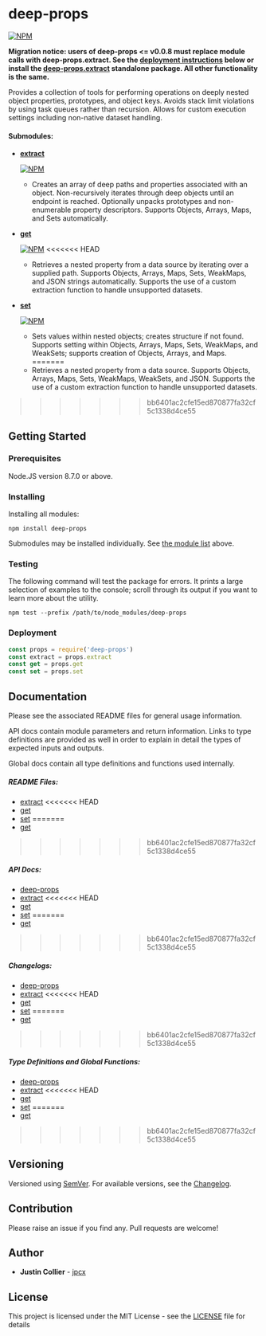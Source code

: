 # deep-props

[![NPM](https://nodei.co/npm/deep-props.png)](https://nodei.co/npm/deep-props/)

__Migration notice: users of deep-props <= v0.0.8 must replace module calls with deep-props.extract. See the [deployment instructions](#deployment) below or install the [deep-props.extract](https://github.com/jpcx/deep-props.extract/blob/0.1.4/README.md) standalone package. All other functionality is the same.__

Provides a collection of tools for performing operations on deeply nested object properties, prototypes, and object keys. Avoids stack limit violations by using task queues rather than recursion. Allows for custom execution settings including non-native dataset handling.

<a name="submodules"></a>
#### Submodules:
  + __[extract](https://github.com/jpcx/deep-props.extract/blob/0.1.4/README.md)__

    [![NPM](https://nodei.co/npm/deep-props.extract.png?mini=true)](https://nodei.co/npm/deep-props.extract/)
    + Creates an array of deep paths and properties associated with an object. Non-recursively iterates through deep objects until an endpoint is reached. Optionally unpacks prototypes and non-enumerable property descriptors. Supports Objects, Arrays, Maps, and Sets automatically.
  + __[get](https://github.com/jpcx/deep-props.get/blob/0.1.4/README.md)__

    [![NPM](https://nodei.co/npm/deep-props.get.png?mini=true)](https://nodei.co/npm/deep-props.get/)
<<<<<<< HEAD
    + Retrieves a nested property from a data source by iterating over a supplied path. Supports Objects, Arrays, Maps, Sets, WeakMaps, and JSON strings automatically. Supports the use of a custom extraction function to handle unsupported datasets.
  + __[set](https://github.com/jpcx/deep-props.set/blob/0.1.0/README.md)__

    [![NPM](https://nodei.co/npm/deep-props.set.png?mini=true)](https://nodei.co/npm/deep-props.set/)
    + Sets values within nested objects; creates structure if not found. Supports setting within Objects, Arrays, Maps, Sets, WeakMaps, and WeakSets; supports creation of Objects, Arrays, and Maps.
=======
    + Retrieves a nested property from a data source. Supports Objects, Arrays, Maps, Sets, WeakMaps, WeakSets, and JSON. Supports the use of a custom extraction function to handle unsupported datasets.
>>>>>>> bb6401ac2cfe15ed870877fa32cf5c1338d4ce55

## Getting Started

### Prerequisites

Node.JS version 8.7.0 or above.

### Installing

Installing all modules:

```console
npm install deep-props
```

Submodules may be installed individually. See [the module list](#submodules) above.

### Testing

The following command will test the package for errors. It prints a large selection of examples to the console; scroll through its output if you want to learn more about the utility.

```console
npm test --prefix /path/to/node_modules/deep-props
```

<a name="deployment"></a>
### Deployment

```js
const props = require('deep-props')
const extract = props.extract
const get = props.get
const set = props.set
```

## Documentation

Please see the associated README files for general usage information.

API docs contain module parameters and return information. Links to type definitions are provided as well in order to explain in detail the types of expected inputs and outputs.

Global docs contain all type definitions and functions used internally.

##### README Files:
  + [extract](https://github.com/jpcx/deep-props.extract/blob/0.1.4/README.md)
<<<<<<< HEAD
  + [get](https://github.com/jpcx/deep-props.get/blob/0.1.3/README.md)
  + [set](https://github.com/jpcx/deep-props.set/blob/0.1.0/README.md)
=======
  + [get](https://github.com/jpcx/deep-props.get/blob/0.1.4/README.md)
>>>>>>> bb6401ac2cfe15ed870877fa32cf5c1338d4ce55

##### API Docs:
  + [deep-props](https://github.com/jpcx/deep-props/blob/0.2.6/docs/API.md)
  + [extract](https://github.com/jpcx/deep-props.extract/blob/0.1.4/docs/API.md)
<<<<<<< HEAD
  + [get](https://github.com/jpcx/deep-props.get/blob/0.1.3/docs/API.md)
  + [set](https://github.com/jpcx/deep-props.set/blob/0.1.0/docs/API.md)
=======
  + [get](https://github.com/jpcx/deep-props.get/blob/0.1.4/docs/API.md)
>>>>>>> bb6401ac2cfe15ed870877fa32cf5c1338d4ce55

##### Changelogs:
  + [deep-props](https://github.com/jpcx/deep-props/blob/0.2.6/CHANGELOG.md)
  + [extract](https://github.com/jpcx/deep-props.extract/blob/0.1.4/CHANGELOG.md)
<<<<<<< HEAD
  + [get](https://github.com/jpcx/deep-props.get/blob/0.1.3/CHANGELOG.md)
  + [set](https://github.com/jpcx/deep-props.set/blob/0.1.0/CHANGELOG.md)
=======
  + [get](https://github.com/jpcx/deep-props.get/blob/0.1.4/CHANGELOG.md)
>>>>>>> bb6401ac2cfe15ed870877fa32cf5c1338d4ce55

##### Type Definitions and Global Functions:
  + [deep-props](https://github.com/jpcx/deep-props/blob/0.2.6/docs/global.md)
  + [extract](https://github.com/jpcx/deep-props.extract/blob/0.1.4/global.md)
<<<<<<< HEAD
  + [get](https://github.com/jpcx/deep-props.get/blob/0.1.3/docs/global.md)
  + [set](https://github.com/jpcx/deep-props.set/blob/0.1.0/docs/global.md)
=======
  + [get](https://github.com/jpcx/deep-props.get/blob/0.1.4/docs/global.md)
>>>>>>> bb6401ac2cfe15ed870877fa32cf5c1338d4ce55

## Versioning

Versioned using [SemVer](http://semver.org/). For available versions, see the [Changelog](https://github.com/jpcx/deep-props/blob/0.2.6/CHANGELOG.md).

## Contribution

Please raise an issue if you find any. Pull requests are welcome!

## Author

  + **Justin Collier** - [jpcx](https://github.com/jpcx)

## License

This project is licensed under the MIT License - see the [LICENSE](https://github.com/jpcx/deep-props/blob/0.2.6/LICENSE) file for details
